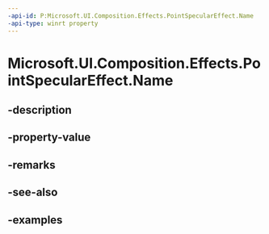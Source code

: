 ```yaml
---
-api-id: P:Microsoft.UI.Composition.Effects.PointSpecularEffect.Name
-api-type: winrt property
---
```


# Microsoft.UI.Composition.Effects.PointSpecularEffect.Name

<!--
public string Name { get; set; }
-->


## -description

## -property-value

## -remarks

## -see-also

## -examples


